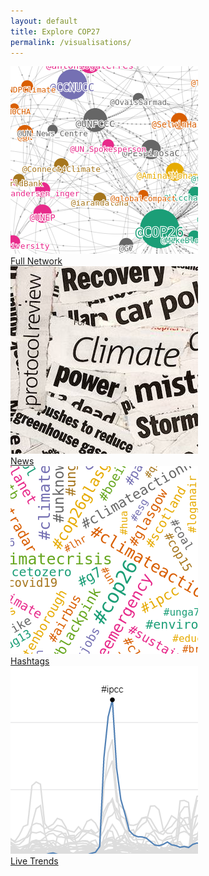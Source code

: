 ```yaml
---
layout: default
title: Explore COP27
permalink: /visualisations/
---
```


<div class="flexi flexi-4 vis-list">
<div class="center"><a href="/"                          ><img src="/assets/img/network_viz.png">  <br/>Full Network</a></div>
<div class="center"><a href="/visualisation/news"       ><img src="/assets/img/news_viz.jpeg">  <br/>News</a></div>
<div class="center"><a href="/visualisation/hashtags"   ><img src="/assets/img/hashtag_viz.png">  <br/>Hashtags</a></div>
<div class="center"><a href="/visualisation/trends"     ><img src="/assets/img/trends_viz.png">   <br/>Live Trends</a></div>
</div>

